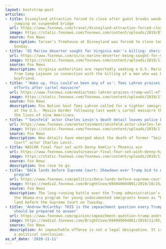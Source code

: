 ```yaml
---
layout: bootstrap-post
articles:
- title: Disneyland attraction forced to close after guest breaks wooden slat while
    jumping on suspended bridge
  url: https://www.foxnews.com/travel/disneyland-attraction-forced-close-breaks-bridge
  image: https://static.foxnews.com/foxnews.com/content/uploads/2019/07/Disneyland-castle-lit-up.jpg
  source: Fox News
  description: Tarzan’s Treehouse at Disneyland was forced to close temporarily on
    Sunday.
- title: 'US Marine deserter sought for Virginia man''s killing: sheriff'
  url: https://www.foxnews.com/us/us-marine-deserter-being-sought-for-virginia-mans-murder-sheriff
  image: https://static.foxnews.com/foxnews.com/content/uploads/2019/11/75196275_2431574266940207_581323866463272960_n.jpg
  source: Fox News
  description: Virginia authorities are reportedly seeking a U.S. Marine deserter
    from Camp Lejeune in connection with the killing of a man who was his mother’s
    boyfriend.
- title: "'Wake up, this could've been any of us': Tomi Lahren praises Trump's wall
    efforts after cartel massacre"
  url: https://www.foxnews.com/media/tomi-lahren-praises-trump-wall-efforts-after-cartel-attack
  image: https://static.foxnews.com/foxnews.com/content/uploads/2019/11/burning-bus-tomi.jpg
  source: Fox News
  description: Fox Nation host Tomi Lahren called for a tighter immigration policy
    at the U.S.- Mexico border following last week's cartel massacre that claimed
    the lives of nine Americans.
- title: "'Seinfeld' actor Charles Levin's death detail leaves police baffled"
  url: https://www.foxnews.com/entertainment/seinfeld-actor-charles-levin-car-baffled-police
  image: https://static.foxnews.com/foxnews.com/content/uploads/2019/11/CharlesLEvin1.jpg
  source: Fox News
  description: New details have emerged about the death of former “Seinfeld” and “Night
    Court” actor Charles Levin.
- title: NASCAR final four set with Denny Hamlin's Phoenix win
  url: https://www.foxnews.com/auto/nascar-final-four-set-with-denny-hamlins-phoenix-win
  image: https://static.foxnews.com/foxnews.com/content/uploads/2019/11/nas.jpg
  source: Fox News
  description: One race to go.
- title: 'DACA lands before Supreme Court: Showdown over Trump bid to end ‘Dreamer’
    program'
  url: https://www.foxnews.com/politics/daca-lands-before-supreme-court-showdown-over-trump-bid-to-end-dreamer-program
  image: https://media2.foxnews.com/BrightCove/694940094001/2019/10/25/694940094001_6097747942001_6097743361001-vs.jpg
  source: Fox News
  description: The long-running battle over the Trump administration’s bid to end
    the Obama-era program for young undocumented immigrants known as “Dreamers” will
    land before the Supreme Court on Tuesday.
- title: 'Andrew McCarthy: THIS is the impeachment question every Trump supporter
    should be prepared to answer'
  url: https://www.foxnews.com/opinion/impeachment-question-trump-andrew-mccarthy
  image: https://media2.foxnews.com/BrightCove/694940094001/2019/11/05/694940094001_6100709522001_6100704374001-vs.jpg
  source: Fox News
  description: An impeachable offense is not a legal designation. It is, in our system,
    a political conclusion.
as_of_date: '2019-11-11'
---
```


